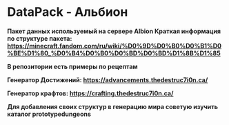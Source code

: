 <b><h1>DataPack - Альбион</h1></b>

<b>Пакет данных используемый на сервере Albion
Краткая информация по структуре пакета: https://minecraft.fandom.com/ru/wiki/%D0%9D%D0%B0%D0%B1%D0%BE%D1%80_%D0%B4%D0%B0%D0%BD%D0%BD%D1%8B%D1%85

В репозитории есть примеры по рецептам

Генератор Достижений: https://advancements.thedestruc7i0n.ca/

Генератор крафтов: https://crafting.thedestruc7i0n.ca/

Для добавления своих структур в генерацию мира советую изучить каталог prototypedungeons</b>
